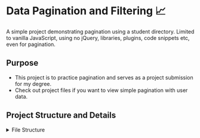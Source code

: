 # Data Pagination and Filtering :chart_with_upwards_trend:

A simple project demonstrating pagination using a student directory. Limited to vanilla JavaScript, using no jQuery, libraries, plugins, code snippets etc, even for pagination.


## Purpose
* This project is to practice pagination and serves as a project submission for my degree.
* Check out project files if you want to view simple pagination with user data.

## Project Structure and Details

<details>
<summary> File Structure </summary>
<br>
  
```.
├── css                 css folder
|   └── reset.css
|   └── styles.css
├── examples            mockups
|   └── example-exceeds.png
|   └── example-meets.png
├── img                 img folder
|   └── icn-search.svg
├── js                  javascript folder
|   └── data.js
|   └── script.js
├── index.html          base html file
└── README.md           (You are here) Readme.md file
```
  
</details>
